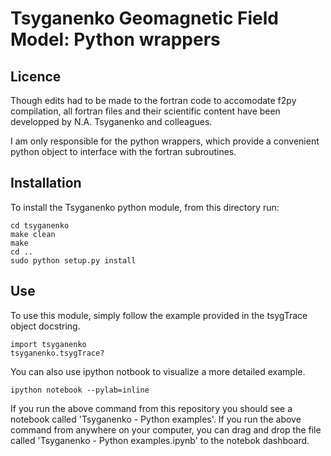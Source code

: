 # Tsyganenko Geomagnetic Field Model: Python wrappers

## Licence

Though edits had to be made to the fortran code to accomodate f2py compilation, all fortran files and their scientific content have been developped by N.A. Tsyganenko and colleagues.

I am only responsible for the python wrappers, which provide a convenient python object to interface with the fortran subroutines.

## Installation

To install the Tsyganenko python module, from this directory run:  

    cd tsyganenko
    make clean
    make
    cd ..
    sudo python setup.py install

## Use

To use this module, simply follow the example provided in the tsygTrace object docstring.

    import tsyganenko
    tsyganenko.tsygTrace?

You can also use ipython notbook to visualize a more detailed example.

    ipython notebook --pylab=inline

If you run the above command from this repository you should see a notebook called 'Tsyganenko - Python examples'. If you run the above command from anywhere on your computer, you can drag and drop the file called 'Tsyganenko - Python examples.ipynb' to the notebok dashboard.
